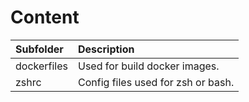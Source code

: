# Content
| Subfolder                | Description                                        |
| :---                     | :----                                              |
| dockerfiles              | Used for build docker images.                      |
| zshrc                    | Config files used for zsh or bash.                 |